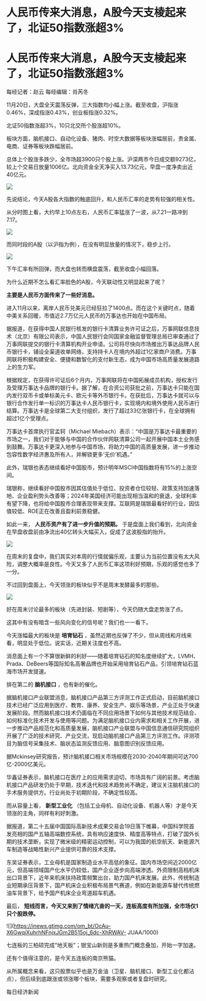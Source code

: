 # 人民币传来大消息，A股今天支棱起来了，北证50指数涨超3%

# 人民币传来大消息，A股今天支棱起来了，北证50指数涨超3%

每经记者：赵云 每经编辑：肖芮冬

11月20日，大盘全天震荡反弹，三大指数均小幅上涨。截至收盘，沪指涨0.46%，深成指涨0.43%，创业板指涨0.32%。

北证50指数涨超3%，10只北交所个股涨超10%。

板块方面，脑机接口、自动化设备、猪肉、时空大数据等板块涨幅居前，贵金属、电商、证券等板块跌幅居前。

总体上个股涨多跌少，全市场超3900只个股上涨。沪深两市今日成交额9273亿，较上个交易日放量1006亿。北向资金全天净买入13.73亿元，早盘一度净卖出近40亿元。

![](https://inews.gtimg.com/om_bt/Oq5w4dnYKvLiRc10g0K10PedkCLak7hymxpV1otdLpP0IAA/1000)

先说结论，今天A股各大指数的触底回升，和人民币汇率的走势有较强的相关性。

从分时图上看，大约早上10点左右，人民币汇率猛涨了一波，从7.21一路冲到7.17。

![](https://inews.gtimg.com/om_bt/Orf7zeuvvMFYCYglqIvpAkYhVJw4xxEnenEl0SOgkJbUYAA/1000)

而同时段的A股（以沪指为例），在没有明显放量的情况下，稳步上行。

![](https://inews.gtimg.com/om_bt/OVz23ThUkMKa42HnimAkDRHLyFxLqcvUeFqJlfVw2nQjEAA/1000)

下午汇率有所回弹，而大盘也转而横盘震荡，截至收盘小幅回落。

为什么近期不怎么看汇率脸色的A股，今天联动性又明显起来了呢？

**主要是人民币方面传来了一些好消息。**

进入11月以来，离岸人民币兑美元已经狂拉了1400点。而在这个关键时点，随着中美关系回暖，市值近2.7万亿元人民币的万事达也开始在中国布局。

据报道，在获得中国人民银行核发的银行卡清算业务许可证之后，万事网联信息技术（北京）有限公司表示，中国人民银行会同国家金融监督管理总局已审查通过了万事网联提交的银行卡清算机构开业申请。公司将尽快向市场推出万事达品牌人民币银行卡，铺设全渠道收单网络，支持持卡人在境内外超过1亿家商户消费。万事网联将积极构建安全、便捷和数智化的支付新生态，成为中国市场高质量发展道路上的生力军。

根据规定，在获得许可证后6个月内，万事网联将在中国拓展成员机构，授权发行及受理万事达卡品牌的银行卡。据了解，在合资公司获批之前，万事达卡只能在国内发行双币卡或单标美元卡、欧元卡等外币银行卡。在获批后，万事达卡就可以与银行合作发行单一标识的万事达卡人民币银行卡，实现境内和境外使用人民币进行结算。万事达卡是全球第二大支付组织，发行了超过33亿张银行卡，在全球拥有超过1亿个受理点。

万事达卡首席执行官孟轲（Michael
Miebach）表示：“中国是万事达卡最重要的市场之一，我们对于能够与中国的合作伙伴网联清算公司一起开展中国本土业务感到鼓舞。万事达卡更深入地参与中国市场，将助力中国的高质量发展，进一步推动包容性数字经济惠及所有人，并解锁更多‘无价’机遇。”

此外，瑞银也表态继续看好中国股市，预计明年MSCI中国指数将有15%的上涨空间。

瑞银称，继续看好中国股市因其估值处于低位、投资者仓位较轻、政策支持加速落地、企业盈利势头改善等；2024年美国经济可能出现相当温和的衰退，全球利率有望下降，也将给中国股市合理表现带来支撑。互联网是瑞银最看好的行业，因估值较低、ROE正在改善且盈利前景稳健。

如此一来， **人民币资产有了进一步升值的预期。** 于是盘面上我们看到，北向资金在早盘收盘前由净流出40亿转头大幅买入，促成了这波股指的抬升。

![](https://inews.gtimg.com/om_bt/OHtjmNOMAVmQs3IQSKDcQHhPQDADPpGMDWG1HdildaGFUAA/1000)

在周末的复盘中，我们其实对本周的行情就偏乐观，主要认为当前位置没有太大风险，调整大概率是良性。今天又多了人民币汇率这项利好预期，乐观的感觉也多了一分。

不过回到盘面上，今天领涨的板块似乎不是周末发酵最多的那些。

![](https://inews.gtimg.com/om_bt/OR9Ok37h2bjGVcwwgWxcVyCPriL48CkoZaUYyCaRA4sVkAA/1000)

好在周末讨论最多的板块（先进封装、短剧等），今天仍随大盘走势涨了点。

这其中有没有暗含一些风向变化的信号呢？我们也一一看下。

今天涨幅最大的板块是 **培育钻石** ，虽然近期也反弹了不少，但从周线和月线来看，明显处于低位。说实话，近期关注度也不高。

消息面上有一个不算很新鲜的利好——随着培育钻石的知名度继续扩大，LVMH、Prada、DeBeers等国际知名高奢品牌也开始采用培育钻石产品，引领培育钻石蓝海市场开发提速。

排在第二的 **脑机接口** ，也有新的催化。

据脑机接口产业联盟消息，脑机接口产品第三方评测工作正式启动，目前脑机接口技术已经广泛应用到医疗、教育、康养、安全生产、娱乐等场景，产业正处于快速发展阶段。然而脑机接口技术仍面临在不同应用场景下如何与其他技术规范结合、如何标准化技术开发与使用等问题。为满足脑机接口业内需求和相关工作开展，进一步推动产品规范化和高质量发展，脑机接口产业联盟与中国信息通信研究院组织开展了广泛的技术研究、产业交流，现启动脑机接口产品第三方评测工作。评测项目为脑信号采集技术、脑状态监测反馈应用、脑意图识别反馈应用。

据Mckinsey研究报告，预计脑机接口相关市场规模在2030-2040年期间可达700亿-2000亿美元。

华鑫证券表示，脑机接口在医疗上的应用需求迫切，市场具有广阔的前景。考虑脑机接口产品研发仍处于早期，技术迭代和技术趋势尚不确定，建议关注脑机接口的手术服务提供方。行业尚处于初期阶段，不确定性较高。

而从容量上看， **新型工业化** （包括工业母机、自动化设备、机器人等）才是今天领涨的主角，同样有利好刺激。

据报道，第二十五届中国国际高新技术成果交易会19日落下帷幕，中国科学院首发亮相的国产五轴高端数控系统，具有响应速度快、精度高等特点，打破了国外长期的技术垄断，实现了微米级的精密运动控制，可以为我国的航空航天、新能源汽车制造等战略性新兴产业提供可靠的技术支撑。

东吴证券表示，工业母机是国家制造业水平高低的象征。国内市场空间近2000亿元，但高端领域国产化水平仍较低，国产企业逐步向高端渗透。外资限制高档机床出口背景下，近年来机床扶持政策频繁出台，助力国产机床发展。此外，传统制造业短期承压背景下，国产机床企业积极布局景气赛道，例如在新能源车替代传统燃油车背景下，给予国产机床企业弯道超车机遇。

最后， **短线而言，今天又来到了情绪亢奋的一天，连板高度有所加强，全市场仅1只个股跌停。**

![](https://inews.gtimg.com/om_bt/OcAu-X6GwqiXuhrhNFnjxJGm2B515oj_6dc-XhRWAV-
JUAA/1000)

七连板的三柏硕完成“地天板”；银宝山新则是多重热门概念叠加，开始一字加速。

还有个值得注意的，是今天五连板的南京熊猫。

从所属概念来看，这只股票似乎也是万金油（卫星、脑机接口、新型工业化都沾点），但后续到底跟涨或领涨哪个板块，需要多观察或者复盘时研究。

每日经济新闻

